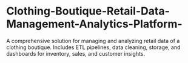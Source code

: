 # Clothing-Boutique-Retail-Data-Management-Analytics-Platform-
A comprehensive solution for managing and analyzing retail data of a clothing boutique. Includes ETL pipelines, data cleaning, storage, and dashboards for inventory, sales, and customer insights.
